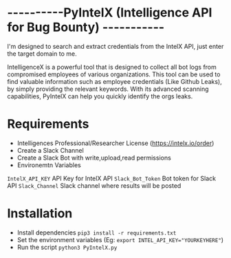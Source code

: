 # ----------PyIntelX (Intelligence API for Bug Bounty) -----------
I'm designed to search and extract credentials from the IntelX API, just enter the target domain to me.

IntelligenceX is a powerful tool that is designed to collect all bot logs from compromised employees of various organizations. This tool can be used to find valuable information such as employee credentials (Like Github Leaks), by simply providing the relevant keywords. With its advanced scanning capabilities, PyIntelX can help you quickly identify the orgs leaks.


# Requirements
* Intelligences Professional/Researcher License (https://intelx.io/order)
* Create a Slack Channel
* Create a Slack Bot with write,upload,read permissions
* Environemtn Variables 

```IntelX_API_KEY``` API Key for IntelX API
```Slack_Bot_Token``` Bot token for Slack API
```Slack_Channel``` Slack channel where results will be posted

# Installation

* Install dependencies ```pip3 install -r requirements.txt```
* Set the environment variables (Eg: ```export INTEL_API_KEY="YOURKEYHERE"```)
* Run the script ```python3 PyIntelX.py```


